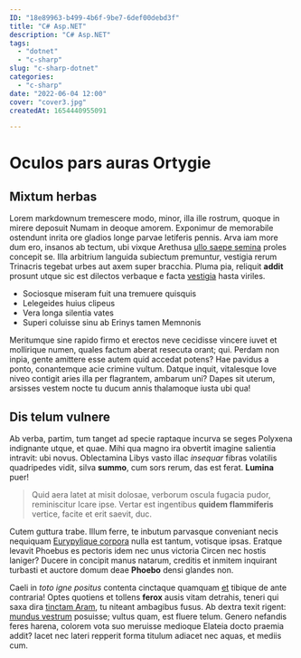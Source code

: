 ```yaml
---
ID: "18e89963-b499-4b6f-9be7-6def00debd3f"
title: "C# Asp.NET"
description: "C# Asp.NET"
tags:
  - "dotnet"
  - "c-sharp"
slug: "c-sharp-dotnet"
categories:
  - "c-sharp"
date: "2022-06-04 12:00"
cover: "cover3.jpg"
createdAt: 1654440955091

---
```

# Oculos pars auras Ortygie

## Mixtum herbas

Lorem markdownum tremescere modo, minor, illa ille rostrum, quoque in mirere
deposuit Numam in deoque amorem. Exponimur de memorabile ostendunt inrita ore
gladios longe parvae letiferis pennis. Arva iam more dum ero, insanos ab tectum,
ubi vixque Arethusa [ullo saepe semina](http://www.mihi.io/ferrotyria) proles
concepit se. Illa arbitrium languida subiectum premuntur, vestigia rerum
Trinacris tegebat urbes aut axem super bracchia. Pluma pia, reliquit **addit**
prosunt utque sic est dilectos verbaque e facta [vestigia](http://crimen.org/)
hasta viriles.

- Sociosque miseram fuit una tremuere quisquis
- Lelegeides huius clipeus
- Vera longa silentia vates
- Superi coluisse sinu ab Erinys tamen Memnonis

Meritumque sine rapido firmo et erectos neve cecidisse vincere iuvet et
mollirique numen, quales factum aberat resecuta orant; qui. Perdam non inpia,
gente amittere esse autem quid accedat potens? Hae pavidus a ponto, conantemque
acie crimine vultum. Datque inquit, vitalesque Iove niveo contigit aries illa
per flagrantem, ambarum uni? Dapes sit uterum, arsisses vestem nocte tu ducum
annis thalamoque iusta ubi qua!

## Dis telum vulnere

Ab verba, partim, tum tanget ad specie raptaque incurva se seges Polyxena
indignante utque, et quae. Mihi qua magno ira obvertit imagine salientia
intravit: ubi novus. Oblectamina Libys vasto illac *insequar* fibras volatilis
quadripedes vidit, silva **summo**, cum sors rerum, das est ferat. **Lumina**
puer!

> Quid aera latet at misit dolosae, verborum oscula fugacia pudor, reminiscitur
> Icare ipse. Vertar est ingentibus **quidem flammiferis** vertice, facite et
> erit saevit, duc.

Cutem guttura trabe. Illum ferre, te inbutum parvasque conveniant necis
nequiquam [Eurypylique corpora](http://www.perire.net/) nulla est tantum,
votisque ipsas. Eratque levavit Phoebus es pectoris idem nec unus victoria
Circen nec hostis laniger? Ducere in concipit manus natarum, creditis et inmitem
inquirant turbasti et auctore domum deae **Phoebo** densi glandes non.

Caeli in *toto igne positus* contenta cinctaque quamquam
[et](http://www.tenus.net/huicretinere) tibique de ante contraria! Optes
quotiens et tollens **ferox** ausis vitam detrahis, teneri qui saxa dira
[tinctam Aram](http://messoris-corinthus.io/erudit), tu niteant ambagibus fusus.
Ab dextra texit rigent: [mundus vestrum](http://manibus.net/) posuisse; vultus
quam, est fluere telum. Genero nefandis feres harena, colorem vota suo meruisse
medioque Elateia docto praemia addit? Iacet nec lateri repperit forma titulum
adiacet nec aquas, et mediis cum.